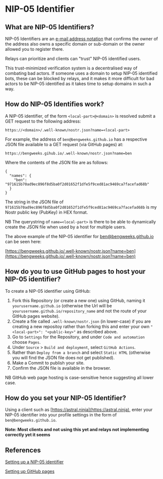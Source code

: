 # NIP-05 Identifier

## What are NIP-05 Identifiers?

NIP-05 Identifiers are an [e-mail address notation](https://datatracker.ietf.org/doc/html/rfc5322#section-3.4.1) that confirms the owner of the address also owns a specific domain or sub-domain or the owner allowed you to register there.

Relays can prioritize and clients can "trust" NIP-05 identified users.

This trust-minimized verification system is a decentralised way of combating bad actors. If someone uses a domain to setup NIP-05 identified bots, these can be blocked by relays, and it makes it more difficult for bad actors to be NIP-05 identified as it takes time to setup domains in such a way. 

## How do NIP-05 Identifies work?

A NIP-05 identifier, of the form `<local-part>@<domain>` is resolved submit a GET request to the following address:

`https://<domain>/.well-known/nostr.json?name=<local-part>`

For example, the address of `ben@bengweeks.github.io` has a respective JSON file available to a GET request (via GitHub pages) at:

`https://bengweeks.gihub.io/.well-known/nostr.json?name=ben`

Where the contents of the JSON file are as follows:

```
{
  "names": {
    "ben": "971615b70ad9ec896f8d5ba0f2d01652f1dfe5f9ced81ac9469ca7facefad68b"
  }
}
```

The string in the JSON file of `971615b70ad9ec896f8d5ba0f2d01652f1dfe5f9ced81ac9469ca7facefad68b` is my Nostr public key (PubKey) in HEX format.

NB The querystring of `name=<local-part>` is there to be able to dynamically create the JSON file when used by a host for multiple users.

The above example of the NIP-05 identifier for ben@bengweeks.github.io can be seen here:

[https://bengweeks.github.io/.well-known/nostr.json?name=ben](https://bengweeks.github.io/.well-known/nostr.json?name=ben)

## How do you to use GitHub pages to host your NIP-05 identifier?

To create a NIP-05 identifier using GitHub:

1. Fork this Repository (or create a new one) using GitHub, naming it `yourusername.github.io` (otherwise the Url will be `yourusername.github.io/repository_name` and not the route of your GitHub pages website).
2. Create a file called `.well-known/nostr.json` (in lower-case) if you are creating a new repositoy rather than forking this and enter your own `"<local-part>": "<public-key>"` as described above.
3. Go to `Settings` for the Repository, and under `Code and automation` choose `Pages`.
4. Under `Source` > `Build and deployment`, select `GitHub Actions`.
5. Rather than `Deploy from a branch` and select `Static HTML` (otherwise you will find the JSON file does not get published).
6. Make a Commit to publish your site.
7. Confirm the JSON file is available in the browser.

NB GitHub web page hosting is case-sensitive hence suggesting all lower case.

## How do you set your NIP-05 Identifier?

Using a client such as [https://astral.ninja](https://astral.ninja), enter your NIP-05 identifier into your profile settings in the form of `ben@bengweeks.github.io`.

**Note: Most clients and not using this yet and relays not implementing correctly yet it seems**

## References

[Setting up a NIP-05 identifier](https://github.com/nostr-protocol/nips/blob/master/05.md)

[Setting up GitHub pages](https://docs.github.com/en/pages/getting-started-with-github-pages/creating-a-github-pages-site)
